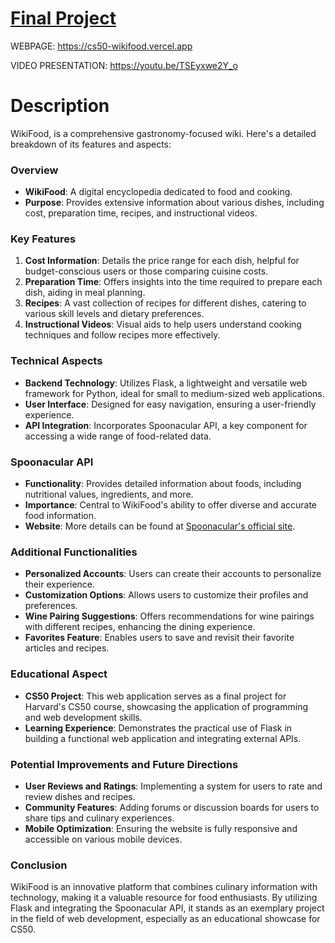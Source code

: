 [Final Project](https://cs50.harvard.edu/college/2020/fall/project/#final-project)
==================================================================================

WEBPAGE: https://cs50-wikifood.vercel.app

VIDEO PRESENTATION: https://youtu.be/TSEyxwe2Y_o

# Description

WikiFood, is a comprehensive gastronomy-focused wiki. Here's a detailed breakdown of its features and aspects:

### Overview
- **WikiFood**: A digital encyclopedia dedicated to food and cooking.
- **Purpose**: Provides extensive information about various dishes, including cost, preparation time, recipes, and instructional videos.

### Key Features
1. **Cost Information**: Details the price range for each dish, helpful for budget-conscious users or those comparing cuisine costs.
2. **Preparation Time**: Offers insights into the time required to prepare each dish, aiding in meal planning.
3. **Recipes**: A vast collection of recipes for different dishes, catering to various skill levels and dietary preferences.
4. **Instructional Videos**: Visual aids to help users understand cooking techniques and follow recipes more effectively.

### Technical Aspects
- **Backend Technology**: Utilizes Flask, a lightweight and versatile web framework for Python, ideal for small to medium-sized web applications.
- **User Interface**: Designed for easy navigation, ensuring a user-friendly experience.
- **API Integration**: Incorporates Spoonacular API, a key component for accessing a wide range of food-related data.

### Spoonacular API
- **Functionality**: Provides detailed information about foods, including nutritional values, ingredients, and more.
- **Importance**: Central to WikiFood's ability to offer diverse and accurate food information.
- **Website**: More details can be found at [Spoonacular's official site](https://spoonacular.com/food-api).

### Additional Functionalities
- **Personalized Accounts**: Users can create their accounts to personalize their experience.
- **Customization Options**: Allows users to customize their profiles and preferences.
- **Wine Pairing Suggestions**: Offers recommendations for wine pairings with different recipes, enhancing the dining experience.
- **Favorites Feature**: Enables users to save and revisit their favorite articles and recipes.

### Educational Aspect
- **CS50 Project**: This web application serves as a final project for Harvard's CS50 course, showcasing the application of programming and web development skills.
- **Learning Experience**: Demonstrates the practical use of Flask in building a functional web application and integrating external APIs.

### Potential Improvements and Future Directions
- **User Reviews and Ratings**: Implementing a system for users to rate and review dishes and recipes.
- **Community Features**: Adding forums or discussion boards for users to share tips and culinary experiences.
- **Mobile Optimization**: Ensuring the website is fully responsive and accessible on various mobile devices.

### Conclusion
WikiFood is an innovative platform that combines culinary information with technology, making it a valuable resource for food enthusiasts. By utilizing Flask and integrating the Spoonacular API, it stands as an exemplary project in the field of web development, especially as an educational showcase for CS50.


